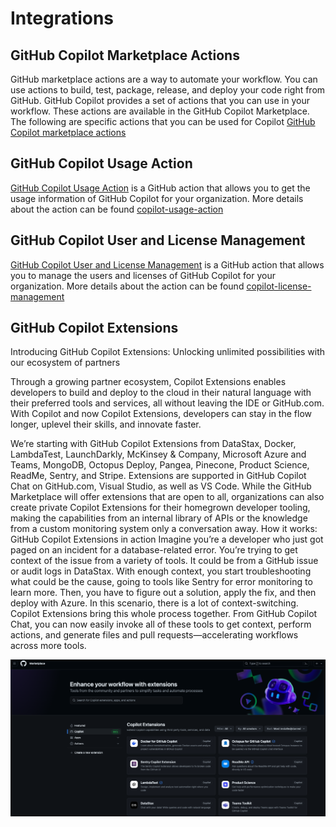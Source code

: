 # Integrations

## GitHub Copilot Marketplace Actions

GitHub marketplace actions are a way to automate your workflow. You can use actions to build, test, package, release, and deploy your code right from GitHub. GitHub Copilot provides a set of actions that you can use in your workflow. These actions are available in the GitHub Copilot Marketplace. The following are specific actions that you can be used for Copilot [GitHub Copilot marketplace actions](https://github.com/marketplace?query=copilot)

## GitHub Copilot Usage Action

[GitHub Copilot Usage Action](https://github.com/marketplace/actions/copilot-usage-action) is a GitHub action that allows you to get the usage information of GitHub Copilot for your organization. More details about the action can be found [copilot-usage-action](copilot-usage-action.md)

## GitHub Copilot User and License Management

[GitHub Copilot User and License Management](https://github.com/marketplace/actions/copilot-license-management) is a GitHub action that allows you to manage the users and licenses of GitHub Copilot for your organization. More details about the action can be found [copilot-license-management](copilot-license-management.md)

## GitHub Copilot Extensions

Introducing GitHub Copilot Extensions: Unlocking unlimited possibilities with our ecosystem of partners

Through a growing partner ecosystem, Copilot Extensions enables developers to build and deploy to the cloud in their natural language with their preferred tools and services, all without leaving the IDE or GitHub.com. With Copilot and now Copilot Extensions, developers can stay in the flow longer, uplevel their skills, and innovate faster.

We’re starting with GitHub Copilot Extensions from DataStax, Docker, LambdaTest, LaunchDarkly, McKinsey & Company, Microsoft Azure and Teams, MongoDB, Octopus Deploy, Pangea, Pinecone, Product Science, ReadMe, Sentry, and Stripe. Extensions are supported in GitHub Copilot Chat on GitHub.com, Visual Studio, as well as VS Code.
While the GitHub Marketplace will offer extensions that are open to all, organizations can also create private Copilot Extensions for their homegrown developer tooling, making the capabilities from an internal library of APIs or the knowledge from a custom monitoring system only a conversation away.
How it works: GitHub Copilot Extensions in action
Imagine you’re a developer who just got paged on an incident for a database-related error. You’re trying to get context of the issue from a variety of tools. It could be from a GitHub issue or audit logs in DataStax.
With enough context, you start troubleshooting what could be the cause, going to tools like Sentry for error monitoring to learn more. Then, you have to figure out a solution, apply the fix, and then deploy with Azure. In this scenario, there is a lot of context-switching.
Copilot Extensions bring this whole process together. From GitHub Copilot Chat, you can now easily invoke all of these tools to get context, perform actions, and generate files and pull requests—accelerating workflows across more tools.

![GitHub Copilot Extensions](../docs/images/integrations/copilot-extensions.png)